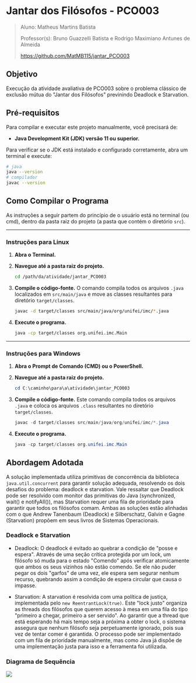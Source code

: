 # Jantar dos Filósofos - PCO003
>Aluno: Matheus Martins Batista
> 
>Professor(s): Bruno Guazzelli Batista e Rodrigo Maximiano Antunes de Almeida
>
>https://github.com/MatMB115/jantar_PCO003

## Objetivo
Execução da atividade avaliativa de PCO003 sobre o problema clássico de exclusão mútua do "Jantar dos Filósofos" previnindo Deadlock e Starvation.

## Pré-requisitos

Para compilar e executar este projeto manualmente, você precisará de:

- **Java Development Kit (JDK) versão 11 ou superior.**

Para verificar se o JDK está instalado e configurado corretamente, abra um terminal e execute:
```bash
# java
java --version
# compilador
javac --version
```

## Como Compilar o Programa

As instruções a seguir partem do princípio de o usuário está no terminal (ou cmd), dentro da pasta raiz do projeto (a pasta que contém o diretório `src`).

---

###  Instruções para Linux

1.  **Abra o Terminal.**

2.  **Navegue até a pasta raiz do projeto.**
    ```bash
    cd /path/da/atividade/jantar_PCO003
    ```

3.  **Compile o código-fonte.**
    O comando compila todos os arquivos `.java` localizados em `src/main/java` e move as classes resultantes para diretório `target/classes`.
    ```bash
    javac -d target/classes src/main/java/org/unifei/imc/*.java
    ```

4.  **Execute o programa.**
    ```bash
    java -cp target/classes org.unifei.imc.Main
    ```

---

### Instruções para Windows

1.  **Abra o Prompt de Comando (CMD) ou o PowerShell.**

2.  **Navegue até a pasta raiz do projeto.**
    ```powershell
    cd C:\caminho\para\a\atividade\jantar_PCO003
    ```

3.  **Compile o código-fonte.**
    Este comando compila todos os arquivos `.java` e coloca os arquivos `.class` resultantes no diretório `target/classes`.
    ```powershell
    javac -d target/classes src/main/java/org/unifei/imc/*.java
    ```

4.  **Execute o programa.**
    ```powershell
    java -cp target/classes org.unifei.imc.Main
    ```

## Abordagem Adotada
A solução implementada utiliza primitivas de concorrência da biblioteca `java.util.concurrent` para garantir solução adequada, resolvendo os dois desafios do problema: deadlock e starvation.
Vale ressaltar que Deadlock pode ser resolvido com monitor das primitivas do Java (synchronized, wait() e notifyAll()), mas Starvation requer uma fila de prioridade para garantir que todos os filósofos comam. Ambas as soluções estão alinhadas com o que Andrew Tanenbaum (Deadlock) e Silberschatz, Galvin e Gagne (Starvation) propõem em seus livros de Sistemas Operacionais.

### Deadlock e Starvation

- Deadlock: O deadlock é evitado ao quebrar a condição de "posse e espera". Através de uma seção crítica protegida por um lock, um filósofo só muda para o estado "Comendo" após verificar atomicamente que ambos os seus vizinhos não estão comendo. Se ele não puder pegar os dois "garfos" de uma vez, ele espera sem segurar nenhum recurso, quebrando assim a condição de espera circular que causa o impasse.

- Starvation: A starvation é resolvida com uma política de justiça, implementada pelo `new ReentrantLock(true)`. Este "lock justo" organiza as threads dos filósofos que querem acesso à mesa em uma fila do tipo "primeiro a chegar, primeiro a ser servido". Ao garantir que a thread que está esperando há mais tempo seja a próxima a obter o lock, o sistema assegura que nenhum filósofo seja perpetuamente ignorado, pois sua vez de tentar comer é garantida. O processo pode ser implementado com um fila de prioridade manualmente, mas como Java já dispõe de uma implementação justa para isso e a ferramenta foi utilizada.

### Diagrama de Sequência
[![](https://mermaid.ink/img/pako:eNqVU12r00AQ_SvDPlWoJU0_E_CC9LaCkFbwTXORMTtJF5PddLOp2tIf5LM_4f4xZ9PbeouI-NJszsw5Z-akexSZkSRi0dCuJZ3RvcLCYpXqGq1TmapRO1gBNrBSpWlMbj6qh9tq4qtv-YT20tOkujSmhu5HIritJZSpXr28u1vFUJNu0PZenIHEAwXaN2iZ2VMMY-bUHh1Bkurk3EKNQ-nN4RUsNsmn1SZZcmPpoOYNFqYiy1R4_AE5lo3xvLMZfkXlgCpoqMw9H0r1mSyC4fGyL6leGzayqtg6MDmwlWmdNZCr8vGnX6YzAEe2UhotEDT8LNUB7XV-3i7btcpSJwloADNjpe9Irh17JuHNtKkmLf-24XJ9v0m1pOdZPOWXdfzf8Unam3JP_5Hgu-X6_evO4FJkkJqdjxAkn6U6D-gD3quD0lvj6y1ZydEgR-EYAKzdJWoW6RKmh0GjCib2Lvs912BdUu4fEvIPidsYGBJ9UVglRey_NvUFB1KhfxfHVAOkwm2polTEfJSUY1u6VKT6xDz-034wphKxsy0zrWmL7VWnrSWbPN2CK2rZkezCtNqJeDQOOxERH8U3EYfRfDCbhNE0CINJMJsP--I7o-PBNBgPw3EwjcLhaD6dnfri0NkGg2gacl80Ho4m4ygMR31BkkOxyfkudlfy9AuKwjZO?type=png)](https://mermaid.live/edit#pako:eNqVU12r00AQ_SvDPlWoJU0_E_CC9LaCkFbwTXORMTtJF5PddLOp2tIf5LM_4f4xZ9PbeouI-NJszsw5Z-akexSZkSRi0dCuJZ3RvcLCYpXqGq1TmapRO1gBNrBSpWlMbj6qh9tq4qtv-YT20tOkujSmhu5HIritJZSpXr28u1vFUJNu0PZenIHEAwXaN2iZ2VMMY-bUHh1Bkurk3EKNQ-nN4RUsNsmn1SZZcmPpoOYNFqYiy1R4_AE5lo3xvLMZfkXlgCpoqMw9H0r1mSyC4fGyL6leGzayqtg6MDmwlWmdNZCr8vGnX6YzAEe2UhotEDT8LNUB7XV-3i7btcpSJwloADNjpe9Irh17JuHNtKkmLf-24XJ9v0m1pOdZPOWXdfzf8Unam3JP_5Hgu-X6_evO4FJkkJqdjxAkn6U6D-gD3quD0lvj6y1ZydEgR-EYAKzdJWoW6RKmh0GjCib2Lvs912BdUu4fEvIPidsYGBJ9UVglRey_NvUFB1KhfxfHVAOkwm2polTEfJSUY1u6VKT6xDz-034wphKxsy0zrWmL7VWnrSWbPN2CK2rZkezCtNqJeDQOOxERH8U3EYfRfDCbhNE0CINJMJsP--I7o-PBNBgPw3EwjcLhaD6dnfri0NkGg2gacl80Ho4m4ygMR31BkkOxyfkudlfy9AuKwjZO)
